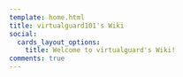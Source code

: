 ```yaml
---
template: home.html
title: virtualguard101's Wiki
social:
  cards_layout_options:
    title: Welcome to virtualguard's Wiki!
comments: true
---
```

